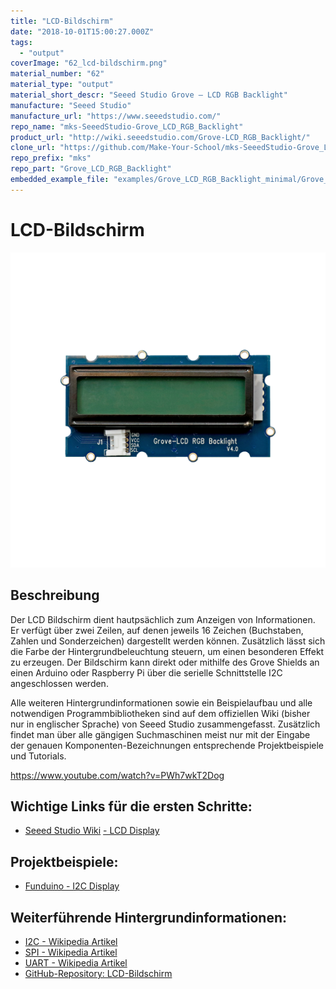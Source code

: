 ```yaml
---
title: "LCD-Bildschirm"
date: "2018-10-01T15:00:27.000Z"
tags: 
  - "output"
coverImage: "62_lcd-bildschirm.png"
material_number: "62"
material_type: "output"
material_short_descr: "Seeed Studio Grove – LCD RGB Backlight"
manufacture: "Seeed Studio"
manufacture_url: "https://www.seeedstudio.com/"
repo_name: "mks-SeeedStudio-Grove_LCD_RGB_Backlight"
product_url: "http://wiki.seeedstudio.com/Grove-LCD_RGB_Backlight/"
clone_url: "https://github.com/Make-Your-School/mks-SeeedStudio-Grove_LCD_RGB_Backlight.git"
repo_prefix: "mks"
repo_part: "Grove_LCD_RGB_Backlight"
embedded_example_file: "examples/Grove_LCD_RGB_Backlight_minimal/Grove_LCD_RGB_Backlight_minimal.ino"
---
```



# LCD-Bildschirm

![LCD-Bildschirm](./62_lcd-bildschirm.png)

## Beschreibung
Der LCD Bildschirm dient hautpsächlich zum Anzeigen von Informationen. Er verfügt über zwei Zeilen, auf denen jeweils 16 Zeichen (Buchstaben, Zahlen und Sonderzeichen) dargestellt werden können. Zusätzlich lässt sich die Farbe der Hintergrundbeleuchtung steuern, um einen besonderen Effekt zu erzeugen. Der Bildschirm kann direkt oder mithilfe des Grove Shields an einen Arduino oder Raspberry Pi über die serielle Schnittstelle I2C angeschlossen werden.

Alle weiteren Hintergrundinformationen sowie ein Beispielaufbau und alle notwendigen Programmbibliotheken sind auf dem offiziellen Wiki (bisher nur in englischer Sprache) von Seeed Studio zusammengefasst. Zusätzlich findet man über alle gängigen Suchmaschinen meist nur mit der Eingabe der genauen Komponenten-Bezeichnungen entsprechende Projektbeispiele und Tutorials.

<!-- infolist -->

<!-- infolists -->
https://www.youtube.com/watch?v=PWh7wkT2Dog

 

## Wichtige Links für die ersten Schritte:

- [Seeed Studio Wiki](http://wiki.seeedstudio.com/Grove-LCD_RGB_Backlight/) [- LCD Display](http://wiki.seeedstudio.com/Grove-LCD_RGB_Backlight/)

## Projektbeispiele:

- [Funduino - I2C Display](https://funduino.de/nr-19-i%C2%B2c-display)

## Weiterführende Hintergrundinformationen:

- [I2C - Wikipedia Artikel](https://de.wikipedia.org/wiki/I%C2%B2C)
- [SPI - Wikipedia Artikel](https://de.wikipedia.org/wiki/Serial_Peripheral_Interface)
- [UART - Wikipedia Artikel](https://de.wikipedia.org/wiki/Universal_Asynchronous_Receiver_Transmitter)
- [GitHub-Repository: LCD-Bildschirm](https://github.com/MakeYourSchool/62-LCD-Bildschirm)



